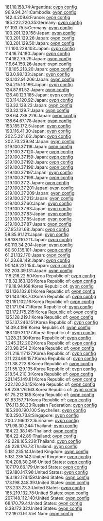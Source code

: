 181.10.158.74:Argentina: [ovpn config](vpn/181_10_158_74.ovpn)  
96.9.94.241:Cambodia: [ovpn config](vpn/96_9_94_241.ovpn)  
142.4.209.6:France: [ovpn config](vpn/142_4_209_6.ovpn)  
185.222.220.35:Germany: [ovpn config](vpn/185_222_220_35.ovpn)  
91.193.75.5:Germany: [ovpn config](vpn/91_193_75_5.ovpn)  
103.201.129.158:Japan: [ovpn config](vpn/103_201_129_158.ovpn)  
103.201.129.26:Japan: [ovpn config](vpn/103_201_129_26.ovpn)  
103.201.129.50:Japan: [ovpn config](vpn/103_201_129_50.ovpn)  
111.100.228.103:Japan: [ovpn config](vpn/111_100_228_103.ovpn)  
114.16.74.180:Japan: [ovpn config](vpn/114_16_74_180.ovpn)  
114.182.79.29:Japan: [ovpn config](vpn/114_182_79_29.ovpn)  
116.64.150.26:Japan: [ovpn config](vpn/116_64_150_26.ovpn)  
118.105.213.20:Japan: [ovpn config](vpn/118_105_213_20.ovpn)  
123.0.98.133:Japan: [ovpn config](vpn/123_0_98_133.ovpn)  
124.102.91.206:Japan: [ovpn config](vpn/124_102_91_206.ovpn)  
124.215.13.186:Japan: [ovpn config](vpn/124_215_13_186.ovpn)  
124.87.61.52:Japan: [ovpn config](vpn/124_87_61_52.ovpn)  
126.40.123.185:Japan: [ovpn config](vpn/126_40_123_185.ovpn)  
133.114.120.92:Japan: [ovpn config](vpn/133_114_120_92.ovpn)  
133.32.128.23:Japan: [ovpn config](vpn/133_32_128_23.ovpn)  
133.32.129.7:Japan: [ovpn config](vpn/133_32_129_7.ovpn)  
138.64.238.228:Japan: [ovpn config](vpn/138_64_238_228.ovpn)  
138.64.67.178:Japan: [ovpn config](vpn/138_64_67_178.ovpn)  
153.185.172.5:Japan: [ovpn config](vpn/153_185_172_5.ovpn)  
193.116.41.30:Japan: [ovpn config](vpn/193_116_41_30.ovpn)  
202.5.221.66:Japan: [ovpn config](vpn/202_5_221_66.ovpn)  
202.70.239.94:Japan: [ovpn config](vpn/202_70_239_94.ovpn)  
219.100.37.119:Japan: [ovpn config](vpn/219_100_37_119.ovpn)  
219.100.37.120:Japan: [ovpn config](vpn/219_100_37_120.ovpn)  
219.100.37.159:Japan: [ovpn config](vpn/219_100_37_159.ovpn)  
219.100.37.192:Japan: [ovpn config](vpn/219_100_37_192.ovpn)  
219.100.37.196:Japan: [ovpn config](vpn/219_100_37_196.ovpn)  
219.100.37.197:Japan: [ovpn config](vpn/219_100_37_197.ovpn)  
219.100.37.199:Japan: [ovpn config](vpn/219_100_37_199.ovpn)  
219.100.37.2:Japan: [ovpn config](vpn/219_100_37_2.ovpn)  
219.100.37.201:Japan: [ovpn config](vpn/219_100_37_201.ovpn)  
219.100.37.209:Japan: [ovpn config](vpn/219_100_37_209.ovpn)  
219.100.37.213:Japan: [ovpn config](vpn/219_100_37_213.ovpn)  
219.100.37.60:Japan: [ovpn config](vpn/219_100_37_60.ovpn)  
219.100.37.63:Japan: [ovpn config](vpn/219_100_37_63.ovpn)  
219.100.37.83:Japan: [ovpn config](vpn/219_100_37_83.ovpn)  
219.100.37.85:Japan: [ovpn config](vpn/219_100_37_85.ovpn)  
219.100.37.87:Japan: [ovpn config](vpn/219_100_37_87.ovpn)  
27.95.131.68:Japan: [ovpn config](vpn/27_95_131_68.ovpn)  
58.85.91.121:Japan: [ovpn config](vpn/58_85_91_121.ovpn)  
59.138.110.211:Japan: [ovpn config](vpn/59_138_110_211.ovpn)  
60.113.34.204:Japan: [ovpn config](vpn/60_113_34_204.ovpn)  
60.60.135.101:Japan: [ovpn config](vpn/60_60_135_101.ovpn)  
61.21.132.170:Japan: [ovpn config](vpn/61_21_132_170.ovpn)  
61.23.68.149:Japan: [ovpn config](vpn/61_23_68_149.ovpn)  
90.149.221.154:Japan: [ovpn config](vpn/90_149_221_154.ovpn)  
92.203.39.131:Japan: [ovpn config](vpn/92_203_39_131.ovpn)  
118.216.22.50:Korea Republic of: [ovpn config](vpn/118_216_22_50.ovpn)  
118.32.163.126:Korea Republic of: [ovpn config](vpn/118_32_163_126.ovpn)  
119.18.94.168:Korea Republic of: [ovpn config](vpn/119_18_94_168.ovpn)  
121.136.132.61:Korea Republic of: [ovpn config](vpn/121_136_132_61.ovpn)  
121.143.198.70:Korea Republic of: [ovpn config](vpn/121_143_198_70.ovpn)  
121.151.102.16:Korea Republic of: [ovpn config](vpn/121_151_102_16.ovpn)  
121.171.94.71:Korea Republic of: [ovpn config](vpn/121_171_94_71.ovpn)  
121.172.175.215:Korea Republic of: [ovpn config](vpn/121_172_175_215.ovpn)  
125.128.219.1:Korea Republic of: [ovpn config](vpn/125_128_219_1.ovpn)  
125.137.246.151:Korea Republic of: [ovpn config](vpn/125_137_246_151.ovpn)  
14.39.4.198:Korea Republic of: [ovpn config](vpn/14_39_4_198.ovpn)  
183.109.31.177:Korea Republic of: [ovpn config](vpn/183_109_31_177.ovpn)  
1.228.21.30:Korea Republic of: [ovpn config](vpn/1_228_21_30.ovpn)  
1.245.212.202:Korea Republic of: [ovpn config](vpn/1_245_212_202.ovpn)  
210.90.254.2:Korea Republic of: [ovpn config](vpn/210_90_254_2.ovpn)  
211.216.117.127:Korea Republic of: [ovpn config](vpn/211_216_117_127.ovpn)  
211.224.69.157:Korea Republic of: [ovpn config](vpn/211_224_69_157.ovpn)  
211.38.223.8:Korea Republic of: [ovpn config](vpn/211_38_223_8.ovpn)  
211.55.129.135:Korea Republic of: [ovpn config](vpn/211_55_129_135.ovpn)  
218.54.210.3:Korea Republic of: [ovpn config](vpn/218_54_210_3.ovpn)  
221.145.149.81:Korea Republic of: [ovpn config](vpn/221_145_149_81.ovpn)  
222.120.20.15:Korea Republic of: [ovpn config](vpn/222_120_20_15.ovpn)  
58.239.176.163:Korea Republic of: [ovpn config](vpn/58_239_176_163.ovpn)  
61.75.213.185:Korea Republic of: [ovpn config](vpn/61_75_213_185.ovpn)  
61.83.157.71:Korea Republic of: [ovpn config](vpn/61_83_157_71.ovpn)  
176.113.58.33:Russian Federation: [ovpn config](vpn/176_113_58_33.ovpn)  
185.200.190.100:Seychelles: [ovpn config](vpn/185_200_190_100.ovpn)  
103.250.73.8:Singapore: [ovpn config](vpn/103_250_73_8.ovpn)  
200.2.166.122:Suriname: [ovpn config](vpn/200_2_166_122.ovpn)  
171.98.30.244:Thailand: [ovpn config](vpn/171_98_30_244.ovpn)  
184.22.38.145:Thailand: [ovpn config](vpn/184_22_38_145.ovpn)  
184.22.42.89:Thailand: [ovpn config](vpn/184_22_42_89.ovpn)  
49.228.165.238:Thailand: [ovpn config](vpn/49_228_165_238.ovpn)  
49.228.176.73:Thailand: [ovpn config](vpn/49_228_176_73.ovpn)  
5.181.235.14:United Kingdom: [ovpn config](vpn/5_181_235_14.ovpn)  
5.181.235.142:United Kingdom: [ovpn config](vpn/5_181_235_142.ovpn)  
104.208.30.246:United States: [ovpn config](vpn/104_208_30_246.ovpn)  
107.179.66.179:United States: [ovpn config](vpn/107_179_66_179.ovpn)  
139.180.147.96:United States: [ovpn config](vpn/139_180_147_96.ovpn)  
163.182.174.159:United States: [ovpn config](vpn/163_182_174_159.ovpn)  
173.198.248.39:United States: [ovpn config](vpn/173_198_248_39.ovpn)  
173.233.73.3:United States: [ovpn config](vpn/173_233_73_3.ovpn)  
185.219.132.78:United States: [ovpn config](vpn/185_219_132_78.ovpn)  
207.148.112.140:United States: [ovpn config](vpn/207_148_112_140.ovpn)  
68.170.79.4:United States: [ovpn config](vpn/68_170_79_4.ovpn)  
8.38.172.32:United States: [ovpn config](vpn/8_38_172_32.ovpn)  
112.197.0.91:Viet Nam: [ovpn config](vpn/112_197_0_91.ovpn)  
